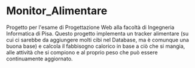 # Monitor_Alimentare
Progetto per l'esame di Progettazione Web alla facoltà di Ingegneria Informatica di Pisa. Questo progetto implementa un tracker alimentare (su cui ci sarebbe da aggiungere molti cibi nel Database, ma è comunque una buona base) e calcola il fabbisogno calorico in base a ciò che si mangia, alle attività che si compiono e al proprio peso che può essere continuamente aggiornato. 
